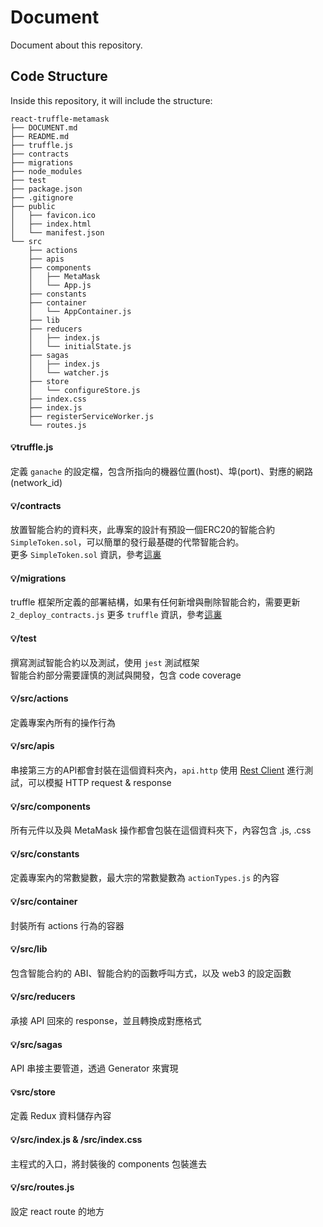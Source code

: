 # Document

Document about this repository.

## Code Structure
Inside this repository, it will include the structure:

```
react-truffle-metamask
├── DOCUMENT.md
├── README.md
├── truffle.js
├── contracts
├── migrations
├── node_modules
├── test
├── package.json
├── .gitignore
├── public
│   ├── favicon.ico
│   ├── index.html
│   └── manifest.json
└── src
    ├── actions
    ├── apis
    ├── components
    │   ├── MetaMask
    │   └── App.js
    ├── constants
    ├── container
    │   └── AppContainer.js
    ├── lib
    ├── reducers
    │   ├── index.js
    │   └── initialState.js
    ├── sagas
    │   ├── index.js
    │   └── watcher.js
    ├── store
    │   └── configureStore.js
    ├── index.css
    ├── index.js
    ├── registerServiceWorker.js
    └── routes.js
```

#### 💡truffle.js

定義 `ganache` 的設定檔，包含所指向的機器位置(host)、埠(port)、對應的網路(network_id)

#### 💡/contracts

放置智能合約的資料夾，此專案的設計有預設一個ERC20的智能合約 `SimpleToken.sol`，可以簡單的發行最基礎的代幣智能合約。  
更多 `SimpleToken.sol` 資訊，參考[這裏](./SMART_CONTRACT.md)

#### 💡/migrations

truffle 框架所定義的部署結構，如果有任何新增與刪除智能合約，需要更新 `2_deploy_contracts.js`
更多 `truffle` 資訊，參考[這裏](./TRUFFLE.md)

#### 💡/test

撰寫測試智能合約以及測試，使用 `jest` 測試框架  
智能合約部分需要謹慎的測試與開發，包含 code coverage

#### 💡/src/actions

定義專案內所有的操作行為

#### 💡/src/apis

串接第三方的API都會封裝在這個資料夾內，`api.http` 使用 [Rest Client](https://marketplace.visualstudio.com/items?itemName=humao.rest-client) 進行測試，可以模擬 HTTP request & response

#### 💡/src/components

所有元件以及與 MetaMask 操作都會包裝在這個資料夾下，內容包含 .js, .css

#### 💡/src/constants

定義專案內的常數變數，最大宗的常數變數為 `actionTypes.js` 的內容

#### 💡/src/container

封裝所有 actions 行為的容器

#### 💡/src/lib

包含智能合約的 ABI、智能合約的函數呼叫方式，以及 web3 的設定函數

#### 💡/src/reducers

承接 API 回來的 response，並且轉換成對應格式

#### 💡/src/sagas

API 串接主要管道，透過 Generator 來實現

#### 💡src/store

定義 Redux 資料儲存內容

#### 💡/src/index.js & /src/index.css

主程式的入口，將封裝後的 components 包裝進去

#### 💡/src/routes.js

設定 react route 的地方
